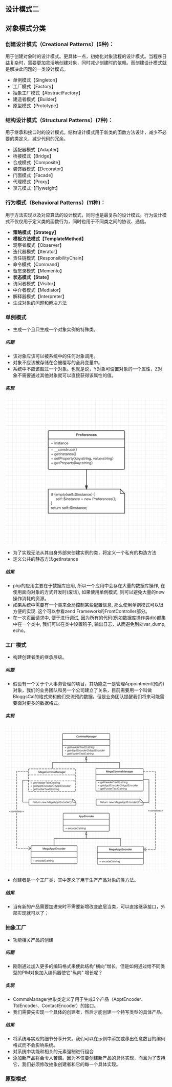 ## 设计模式二

## 对象模式分类
### 创建设计模式（Creational Patterns）(5种)：
用于创建对象时的设计模式。更具体一点，初始化对象流程的设计模式。当程序日益复杂时，需要更加灵活地创建对象，同时减少创建时的依赖。而创建设计模式就是解决此问题的一类设计模式。

- 单例模式【Singleton】
- 工厂模式【Factory】
- 抽象工厂模式【AbstractFactory】
- 建造者模式【Builder】
- 原型模式【Prototype】
  
### 结构设计模式（Structural Patterns）(7种)：
用于继承和接口时的设计模式。结构设计模式用于新类的函数方法设计，减少不必要的类定义，减少代码的冗余。

- 适配器模式【Adapter】
- 桥接模式【Bridge】
- 合成模式【Composite】
- 装饰器模式【Decorator】
- 门面模式【Facade】
- 代理模式【Proxy】
- 享元模式【Flyweight】
### 行为模式（Behavioral Patterns）(11种)：
用于方法实现以及对应算法的设计模式，同时也是最复杂的设计模式。行为设计模式不仅仅用于定义类的函数行为，同时也用于不同类之间的协议、通信。

- **策略模式【Strategy】**
- **模板方法模式【TemplateMethod】**
- 观察者模式【Observer】
- 迭代器模式【Iterator】
- 责任链模式【ResponsibilityChain】
- 命令模式【Command】
- 备忘录模式【Memento】
- **状态模式【State】**
- 访问者模式【Visitor】
- 中介者模式【Mediator】
- 解释器模式【Interpreter】
- 生成对象的问题和解决方法


### 单例模式
- 生成一个且只生成一个对象实例的特殊类。
##### 问题
- 该对象应该可以被系统中的任何对象调用。
- 对象不应该被存储在会被覆写的全局变量中。
- 系统中不应该超过一个对象。也就是说，Y对象可设置对象的一个属性，Z对象不需要通过其他对象就可以直接获得该属性的值。
##### 实现
![avatar](./images/单例模式.png)
- 为了实现无法从其自身外部来创建实例的类，将定义一个私有的构造方法
- 定义公共的静态方法getInstance
##### 结果
- php的应用主要在于数据库应用, 所以一个应用中会存在大量的数据库操作, 在使用面向对象的方式开发时(废话), 如果使用单例模式, 则可以避免大量的new 操作消耗的资源。
- 如果系统中需要有一个类来全局控制某些配置信息, 那么使用单例模式可以很方便的实现. 这个可以参看zend Framework的FrontController部分。
- 在一次页面请求中, 便于进行调试, 因为所有的代码(例如数据库操作类db)都集中在一个类中, 我们可以在类中设置钩子, 输出日志，从而避免到处var_dump, echo。

### 工厂模式
- 构建创建者类的继承层级。
##### 问题
- 假设有一个关于个人事务管理的项目，其功能之一是管理Appointment(预约)对象，我们的业务团队和另一个公司建立了关系，目前需要用一个叫做BloggsCal的格式来和他们交流预约数据。但是业务团队提醒我们将来可能需要面对更多的数据格式。

##### 实现
![avatar](./images/工厂模式.png)
- 创建者是一个工厂类，其中定义了用于生产产品对象的类方法。
##### 结果
- 当有新的产品需要加进来时不需要新增改变底层当类，可以直接继承接口，外部实现就可以了；


### 抽象工厂
- 功能相关产品的创建
##### 问题
- 刚刚通过加入更多的编码格式来使此结构"横向"增长，但是如何通过给不同类型的PIM对象加入编码器使它"纵向"
增长呢？
##### 实现
- CommsManager抽象类定义了用于生成3个产品（ApptEncoder、TtdEncoder、ContactEncoder）的接口。
- 我们需要先实现一个具体的创建者，然后才能创建一个特写类型的具体产品。
##### 结果
- 将系统与实现的细节分享开来。我们可以在示例中添加或移出任意数目的编码格式而不会影响系统。
- 对系统中功能和相关的元素强制进行组合
- 添加新产品将会令人苦恼。因为不仅要创建新产品的具体实现，而且为了支持它，我们必须修改抽象创建者和它的每一个具体实现。


### 原型模式